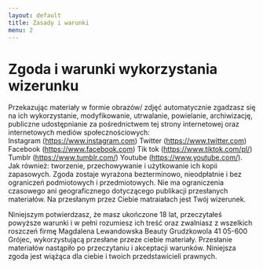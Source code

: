 ```yaml
---
layout: default
title: Zasady i warunki
menu: 2
---
```


# Zgoda i warunki wykorzystania wizerunku

Przekazując materiały w formie obrazów/ zdjęć automatycznie zgadzasz się na
ich wykorzystanie, modyfikowanie, utrwalanie, powielanie, archiwizację, publiczne udostępnianie za pośrednictwem tej strony internetowej oraz  internetowych mediów społecznościowych:  
Instagram (https://www.instagram.com)
Twitter (https://www.twitter.com)
Facebook  (https://www.facebook.com)
Tik tok (https://www.tiktok.com/pl/)
Tumblr (https://www.tumblr.com/)
Youtube (https://www.youtube.com/).
Jak również: tworzenie, przechowywanie i użytkowanie ich kopii zapasowych. 
Zgoda zostaje wyrażona bezterminowo, nieodpłatnie i bez ograniczeń podmiotowych i przedmiotowych.
Nie ma ograniczenia czasowego ani geograficznego dotyczącego publikacji przesłanych materiałów.
Na przesłanym przez Ciebie matraiałach jest Twój wizerunek.

Niniejszym potwierdzasz, że masz ukończone 18 lat, przeczytałeś powyższe warunki i w pełni rozumiesz ich treść oraz zwalniasz z wszelkich roszczeń firmę Magdalena Lewandowska Beauty Grudzkowola 41 05-600 Grójec, wykorzystującą przesłane przeze ciebie materiały. 
Przesłanie materiałów nastąpiło po przeczytaniu i akceptacji warunków.
Niniejsza zgoda jest wiążąca dla ciebie i twoich przedstawicieli prawnych. 
